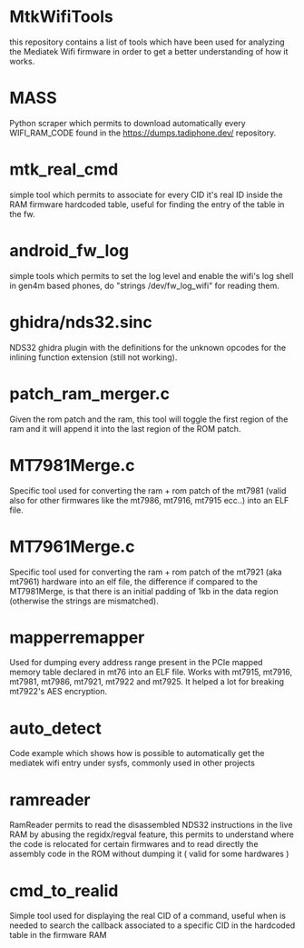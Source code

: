 MtkWifiTools
==========================

this repository contains a list of tools which have been used for analyzing the Mediatek Wifi firmware in order to get a better understanding of how it works.


MASS
==================

Python scraper which permits to download automatically every WIFI_RAM_CODE found in the https://dumps.tadiphone.dev/ repository.

mtk_real_cmd
==================

simple tool which permits to associate for every CID it's real ID inside the RAM firmware hardcoded table, useful for finding the entry of the table in the fw.

android_fw_log
==================

simple tools which permits to set the log level and enable the wifi's log shell in gen4m based phones, do "strings /dev/fw_log_wifi" for reading them.

ghidra/nds32.sinc
==================

NDS32 ghidra plugin with the definitions for the unknown opcodes for the inlining function extension (still not working).

patch_ram_merger.c
==================

Given the rom patch and the ram, this tool will toggle the first region of the ram and it will append it into the last region of the ROM patch.

MT7981Merge.c
==================

Specific tool used for converting the ram + rom patch of the mt7981 (valid also for other firmwares like the mt7986, mt7916, mt7915 ecc..) into an ELF file.

MT7961Merge.c
==================

Specific tool used for converting the ram + rom patch of the mt7921 (aka mt7961) hardware into an elf file, the difference if compared to the MT7981Merge, is that there is an initial padding of 1kb in the data region (otherwise the strings are mismatched).

mapperremapper
=================

Used for dumping every address range present in the PCIe mapped memory table declared in mt76 into an ELF file. Works with mt7915, mt7916, mt7981, mt7986, mt7921, mt7922 and mt7925.
It helped a lot for breaking mt7922's AES encryption.

auto_detect
==================

Code example which shows how is possible to automatically get the mediatek wifi entry under sysfs, commonly used in other projects

ramreader
==================

RamReader permits to read the disassembled NDS32 instructions in the live RAM by abusing the regidx/regval feature, this permits to understand where the code is relocated for certain firmwares and to read directly the assembly code in the ROM without dumping it
( valid for some hardwares )

cmd_to_realid
==================

Simple tool used for displaying the real CID of a command, useful when is needed to search the callback associated to a specific CID in the hardcoded table in the firmware RAM
